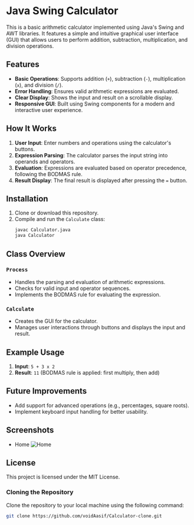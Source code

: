 # Java Swing Calculator

This is a basic arithmetic calculator implemented using Java's Swing and AWT libraries. It features a simple and intuitive graphical user interface (GUI) that allows users to perform addition, subtraction, multiplication, and division operations.

## Features
- **Basic Operations**: Supports addition (`+`), subtraction (`-`), multiplication (`x`), and division (`/`).
- **Error Handling**: Ensures valid arithmetic expressions are evaluated.
- **Clear Display**: Shows the input and result on a scrollable display.
- **Responsive GUI**: Built using Swing components for a modern and interactive user experience.

## How It Works
1. **User Input**: Enter numbers and operations using the calculator's buttons.
2. **Expression Parsing**: The calculator parses the input string into operands and operators.
3. **Evaluation**: Expressions are evaluated based on operator precedence, following the BODMAS rule.
4. **Result Display**: The final result is displayed after pressing the `=` button.

## Installation
1. Clone or download this repository.
2. Compile and run the `Calculate` class:
    ```bash
    javac Calculator.java
    java Calculator 
    ```

## Class Overview
### `Process`
- Handles the parsing and evaluation of arithmetic expressions.
- Checks for valid input and operator sequences.
- Implements the BODMAS rule for evaluating the expression.

### `Calculate`
- Creates the GUI for the calculator.
- Manages user interactions through buttons and displays the input and result.

## Example Usage
1. **Input**: `5 + 3 x 2`
2. **Result**: `11` (BODMAS rule is applied: first multiply, then add)

## Future Improvements
- Add support for advanced operations (e.g., percentages, square roots).
- Implement keyboard input handling for better usability.

## Screenshots
- Home
![Home](https://github.com/user-attachments/assets/b3d4d1a8-2e83-416d-9a8c-5abc6faadad5)

## License
This project is licensed under the MIT License.

### Cloning the Repository

Clone the repository to your local machine using the following command:

```bash
git clone https://github.com/voidAasif/Calculator-clone.git
